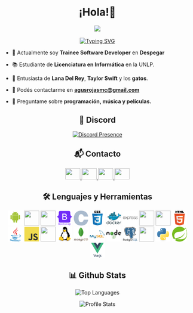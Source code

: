 <h1 align="center">¡Hola!👋</h1>

<p align="center">
  <img src="https://lh4.googleusercontent.com/eGOgebKEdmLC-c-w8mZ1haFzy_5SQn15Hxx6XIhhCeFicwrKDwXGKVHg-bQCWbnaKGRaqwfHILf7ni6sV4YHwuyi9VEcvtn0p3jicqPZbvFZqtlJq4ZmzTj1UXkD5II54WcgevGe" width="400px"/>
</p>

<div align="center">
<a href="https://git.io/typing-svg"><img src="https://readme-typing-svg.demolab.com?font=Montserrat&weight=300&duration=3000&pause=1000&color=FFFFFF&center=true&multiline=true&width=435&height=60&lines=Soy+Agustina+Rojas;Estudiante+y+Developer" alt="Typing SVG" /></a>
</div>

- 🚀 Actualmente soy **Trainee Software Developer** en **Despegar**

- 📚 Estudiante de **Licenciatura en Informática** en la UNLP.

- 🎵 Entusiasta de **Lana Del Rey**, **Taylor Swift** y los **gatos**.

- 📧 Podés contactarme en **agusrojasmc@gmail.com**

- 💬 Preguntame sobre **programación, música y películas.**  

<h2 align="center"> 👾 Discord</h2>
<div align="center">

[![Discord Presence](https://lanyard.cnrad.dev/api/261987860327038976?theme=dark&hideDiscrim=true&animated=true)](https://discord.com/users/261987860327038976)

</div>

<h2 align="center">📬 Contacto</h2>
<p align="center">
  <a href="https://linkedin.com/in/agustina-srojas" target="_blank">
    <img src="https://raw.githubusercontent.com/rahuldkjain/github-profile-readme-generator/master/src/images/icons/Social/linked-in-alt.svg" height="30" width="40"/>
  </a>
  <a href="https://instagram.com/agusnfr" target="_blank">
    <img src="https://raw.githubusercontent.com/rahuldkjain/github-profile-readme-generator/master/src/images/icons/Social/instagram.svg" height="30" width="40"/>
  </a>
  <a href="https://open.spotify.com/user/11148218064" target="_blank">
    <img src="https://upload.wikimedia.org/wikipedia/commons/1/19/Spotify_logo_without_text.svg" height="30" width="40"/>
  </a>
  <a href="https://letterboxd.com/agusnfr/" target="_blank">
    <img src="https://a.ltrbxd.com/logos/letterboxd-decal-dots-pos-rgb.svg" height="30" width="40"/>
  </a>
</p>

<h2 align="center">🛠 Lenguajes y Herramientas</h2>
<p align="center">
  <img src="https://raw.githubusercontent.com/devicons/devicon/master/icons/android/android-original-wordmark.svg" width="40" height="40"/>
  <img src="https://angular.io/assets/images/logos/angular/angular.svg" width="40" height="40"/>
  <img src="https://www.vectorlogo.zone/logos/gnu_bash/gnu_bash-icon.svg" width="40" height="40"/>
  <img src="https://raw.githubusercontent.com/devicons/devicon/master/icons/bootstrap/bootstrap-plain-wordmark.svg" width="40" height="40"/>
  <img src="https://raw.githubusercontent.com/devicons/devicon/master/icons/c/c-original.svg" width="40" height="40"/>
  <img src="https://raw.githubusercontent.com/devicons/devicon/master/icons/css3/css3-original-wordmark.svg" width="40" height="40"/>
  <img src="https://raw.githubusercontent.com/devicons/devicon/master/icons/docker/docker-original-wordmark.svg" width="40" height="40"/>
  <img src="https://raw.githubusercontent.com/devicons/devicon/master/icons/express/express-original-wordmark.svg" width="40" height="40"/>
  <img src="https://www.vectorlogo.zone/logos/figma/figma-icon.svg" width="40" height="40"/>
  <img src="https://www.vectorlogo.zone/logos/git-scm/git-scm-icon.svg" width="40" height="40"/>
  <img src="https://raw.githubusercontent.com/devicons/devicon/master/icons/html5/html5-original-wordmark.svg" width="40" height="40"/>
  <img src="https://raw.githubusercontent.com/devicons/devicon/master/icons/java/java-original.svg" width="40" height="40"/>
  <img src="https://raw.githubusercontent.com/devicons/devicon/master/icons/javascript/javascript-original.svg" width="40" height="40"/>
  <img src="https://www.vectorlogo.zone/logos/kotlinlang/kotlinlang-icon.svg" width="40" height="40"/>
  <img src="https://raw.githubusercontent.com/devicons/devicon/master/icons/linux/linux-original.svg" width="40" height="40"/>
  <img src="https://raw.githubusercontent.com/devicons/devicon/master/icons/mongodb/mongodb-original-wordmark.svg" width="40" height="40"/>
  <img src="https://raw.githubusercontent.com/devicons/devicon/master/icons/mysql/mysql-original-wordmark.svg" width="40" height="40"/>
  <img src="https://raw.githubusercontent.com/devicons/devicon/master/icons/nodejs/nodejs-original-wordmark.svg" width="40" height="40"/>
  <img src="https://raw.githubusercontent.com/devicons/devicon/master/icons/postgresql/postgresql-original-wordmark.svg" width="40" height="40"/>
  <img src="https://www.vectorlogo.zone/logos/getpostman/getpostman-icon.svg" width="40" height="40"/>
  <img src="https://raw.githubusercontent.com/devicons/devicon/master/icons/python/python-original.svg" width="40" height="40"/>
  <img src="https://raw.githubusercontent.com/devicons/devicon/master/icons/spring/spring-original.svg" width="40" height="40"/>
  <img src="https://raw.githubusercontent.com/devicons/devicon/master/icons/vuejs/vuejs-original-wordmark.svg" width="40" height="40"/>
</p>

<h2 align="center">📊 Github Stats</h2>
<p align="center">
  <img src="https://github-readme-stats.vercel.app/api/top-langs/?username=agusrnfr&langs_count=10&theme=dark&layout=compact" alt="Top Languages"/>
</p>
<p align="center">
  <img src="https://github-readme-stats.vercel.app/api?username=agusrnfr&show_icons=true&theme=dark" alt="Profile Stats"/>
</p>
